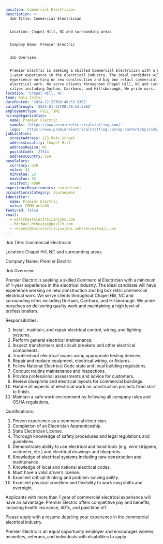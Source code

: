 ```yaml
---
position: Commercial Electrician
description: >-
  Job Title: Commercial Electrician 


  Location: Chapel Hill, NC and surrounding areas 


  Company Name: Premier Electric


  Job Overview:


  Premier Electric is seeking a skilled Commercial Electrician with a minimum of
  1-year experience in the electrical industry. The ideal candidate will have
  experience working on new construction and big box retail commercial
  electrical work. We serve clients throughout Chapel Hill, NC and surrounding
  cities including Durham, Carrboro, and Hillsborough. We pride ours...
location: 'Chapel Hill, NC'
team: Data Center
datePosted: '2024-12-22T08:40:53.536Z'
validThrough: '2025-01-31T08:40:53.536Z'
employmentType: FULL_TIME
hiringOrganization:
  name: Premier Electric
  sameAs: 'https://www.premierelectricalstaffing.com/'
  logo: ' https://www.premierelectricalstaffing.com/wp-content/uploads/2020/05/Premier-Electrical-Staffing-logo.png'
jobLocation:
  streetAddress: 123 Main Street
  addressLocality: Chapel Hill
  addressRegion: NC
  postalCode: '27514'
  addressCountry: USA
baseSalary:
  currency: USD
  value: 33
  minValue: 28
  maxValue: 38
  unitText: HOUR
experienceRequirements: seniorLevel
occupationalCategory: Journeyman
identifier:
  name: Premier Electric
  value: COMM-uelo40
featured: false
email:
  - will@bestelectricianjobs.com
  - Michael.Mckeaige@pes123.com
  - resumes@bestelectricianjobs.zohorecruitmail.com
---
```




Job Title: Commercial Electrician 

Location: Chapel Hill, NC and surrounding areas 

Company Name: Premier Electric

Job Overview:

Premier Electric is seeking a skilled Commercial Electrician with a minimum of 1-year experience in the electrical industry. The ideal candidate will have experience working on new construction and big box retail commercial electrical work. We serve clients throughout Chapel Hill, NC and surrounding cities including Durham, Carrboro, and Hillsborough. We pride ourselves on delivering quality work and maintaining a high level of professionalism.

Responsibilities:

1. Install, maintain, and repair electrical control, wiring, and lighting systems.
2. Perform general electrical maintenance.
3. Inspect transformers and circuit breakers and other electrical components.
4. Troubleshoot electrical issues using appropriate testing devices.
5. Repair and replace equipment, electrical wiring, or fixtures.
6. Follow National Electrical Code state and local building regulations.
7. Conduct routine maintenance and inspections.
8. Provide professional assessments and advice for customers.
9. Review blueprints and electrical layouts for commercial buildings.
10. Handle all aspects of electrical work on construction projects from start to finish.
11. Maintain a safe work environment by following all company rules and OSHA regulations.

Qualifications:

1. Proven experience as a commercial electrician.
2. Completion of an Electrician Apprenticeship.
3. State Electrician License.
4. Thorough knowledge of safety procedures and legal regulations and guidelines.
5. Demonstrable ability to use electrical and hand tools (e.g. wire strippers, voltmeter, etc.) and electrical drawings and blueprints.
6. Knowledge of electrical systems including new construction and maintenance.
7. Knowledge of local and national electrical codes.
8. Must have a valid driver’s license.
9. Excellent critical thinking and problem-solving ability.
10. Excellent physical condition and flexibility to work long shifts and overnight.

Applicants with more than 1 year of commercial electrical experience will have an advantage. Premier Electric offers competitive pay and benefits, including health insurance, 401k, and paid time off.

Please apply with a resume detailing your experience in the commercial electrical industry. 

Premier Electric is an equal opportunity employer and encourages women, minorities, veterans, and individuals with disabilities to apply.
